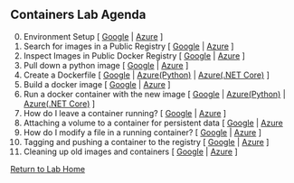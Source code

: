 ## **Containers Lab Agenda**

0. Environment Setup [ [Google](https://github.com/Burwood/containers101/blob/master/containers_lab/task_0.md) | [Azure](https://github.com/Burwood/containers101/blob/azure/containers_lab/azure/task_0.md) ]
1. Search for images in a Public Registry [ [Google](https://github.com/Burwood/containers101/blob/master/containers_lab/task_1.md)  | [Azure](https://github.com/Burwood/containers101/blob/azure/containers_lab/azure/task_1.md) ]
2. Inspect Images in Public Docker Registry [ [Google](https://github.com/Burwood/containers101/blob/master/containers_lab/task_2.md)  | [Azure](https://github.com/Burwood/containers101/blob/azure/containers_lab/azure/task_2.md) ]
3. Pull down a python image [ [Google](https://github.com/Burwood/containers101/blob/master/containers_lab/task_3.md)  | [Azure](https://github.com/Burwood/containers101/blob/azure/containers_lab/azure/task_3.md) ]
4. Create a Dockerfile [ [Google](https://github.com/Burwood/containers101/blob/master/containers_lab/task_4.md)  | [Azure(Python)](https://github.com/Burwood/containers101/blob/azure/containers_lab/azure/task_4.md) | [Azure(.NET Core)](https://github.com/Burwood/containers101/blob/azure/containers_lab/azure/task_4_win.md) ]
5. Build a docker image [ [Google](https://github.com/Burwood/containers101/blob/master/containers_lab/task_5.md)  | [Azure](https://github.com/Burwood/containers101/blob/azure/containers_lab/azure/task_5.md) ]
6. Run a docker container with the new image [ [Google](https://github.com/Burwood/containers101/blob/master/containers_lab/task_6.md)  | [Azure(Python)](https://github.com/Burwood/containers101/blob/azure/containers_lab/azure/task_6.md) | [Azure(.NET Core)](https://github.com/Burwood/containers101/blob/azure/containers_lab/azure/task_6_win.md) ]
7. How do I leave a container running? [ [Google](https://github.com/Burwood/containers101/blob/master/containers_lab/task_7.md)  | [Azure](https://github.com/Burwood/containers101/blob/azure/containers_lab/azure/task_7.md) ]
8. Attaching a volume to a container for persistent data [ [Google](https://github.com/Burwood/containers101/blob/master/containers_lab/task_8.md)  | [Azure](https://github.com/Burwood/containers101/blob/azure/containers_lab/azure/task_8.md)
9. How do I modify a file in a running container? [ [Google](https://github.com/Burwood/containers101/blob/master/containers_lab/task_9.md)  | [Azure](https://github.com/Burwood/containers101/blob/azure/containers_lab/azure/task_9.md) ]
10. Tagging and pushing a container to the registry [ [Google](https://github.com/Burwood/containers101/blob/master/containers_lab/task_10.md)  | [Azure](https://github.com/Burwood/containers101/blob/azure/containers_lab/azure/task_10.md) ]
11. Cleaning up old images and containers [ [Google](https://github.com/Burwood/containers101/blob/master/containers_lab/task_11.md)  | [Azure](https://github.com/Burwood/containers101/blob/azure/containers_lab/azure/task_11.md) ]

[Return to Lab Home](https://github.com/Burwood/containers101/blob/azure/README.md)
